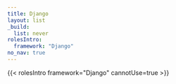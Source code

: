 ```yaml
---
title: Django
layout: list
_build:
  list: never
rolesIntro:
  framework: "Django"
no_nav: true
---
```


{{< rolesIntro framework="Django" cannotUse=true >}}

